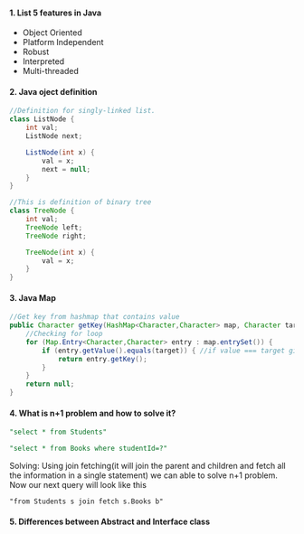 #### 1. List 5 features in Java

* Object Oriented
* Platform Independent
* Robust
* Interpreted
* Multi-threaded

#### 2. Java oject definition

```java
//Definition for singly-linked list.
class ListNode {
    int val;
    ListNode next;

    ListNode(int x) {
        val = x;
        next = null;
    }
}

//This is definition of binary tree
class TreeNode {
    int val;
    TreeNode left;
    TreeNode right;

    TreeNode(int x) {
        val = x;
    }
}

```

#### 3. Java Map

```java
//Get key from hashmap that contains value
public Character getKey(HashMap<Character,Character> map, Character target) {
    //Checking for loop
    for (Map.Entry<Character,Character> entry : map.entrySet()) {
        if (entry.getValue().equals(target)) { //if value === target given, then return the key
            return entry.getKey();
        }
    }
    return null;
}
```

#### 4. What is n+1 problem and how to solve it?

```sql
"select * from Students"

"select * from Books where studentId=?"
````

Solving:
Using join fetching(it will join the parent and children and fetch all the information in a single statement) we can able to solve n+1 problem.
Now our next query will look like this

```
"from Students s join fetch s.Books b"
```

#### 5. Differences between Abstract and Interface class

